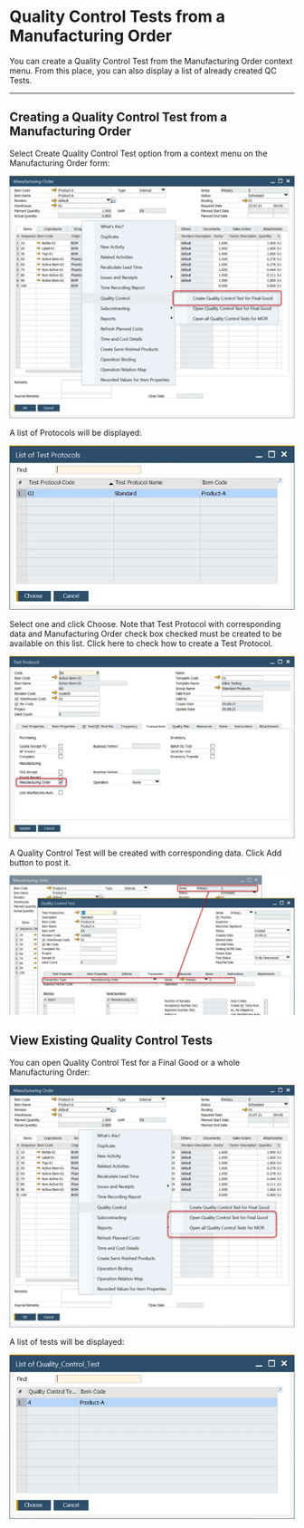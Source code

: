 # Quality Control Tests from a Manufacturing Order

You can create a Quality Control Test from the Manufacturing Order context menu. From this place, you can also display a list of already created QC Tests.

---

## Creating a Quality Control Test from a Manufacturing Order

Select Create Quality Control Test option from a context menu on the Manufacturing Order form:

![Manufacturing Order Create](./media/manufacturing-order-create-quality-control.webp)

A list of Protocols will be displayed:

![List of Protocols](./media/list-of-test-protocols-manufacturing-order.webp)

Select one and click Choose.
Note that Test Protocol with corresponding data and Manufacturing Order check box checked must be created to be available on this list. Click here to check how to create a Test Protocol.

![Test Protocol Manufacturing Order](./media/test-protocol-manufacturing-order.webp)

A Quality Control Test will be created with corresponding data. Click Add button to post it.

![Quality Control from Manufacturing Order](./media/quality-control-test-from-manufacturing-order.webp)

## View Existing Quality Control Tests

You can open Quality Control Test for a Final Good or a whole Manufacturing Order:

![Open Quality Control from Manufacturing Order](./media/open-quality-control-tests-for-manufacturing-order.webp)

A list of tests will be displayed:

![List of Quality Control Tests](./media/list-of-quality-control-test.webp)

